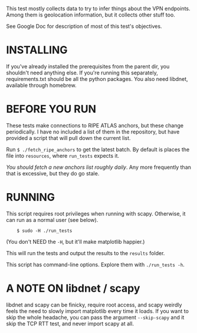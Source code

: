 
This test mostly collects data to try to infer things about the VPN endpoints.
Among them is geolocation information, but it collects other stuff too.

See Google Doc for description of most of this test's objectives.

INSTALLING
==========

If you've already installed the prerequisites from the parent dir, you
shouldn't need anything else. If you're running this separately,
requirements.txt should be all the python packages. You also need libdnet,
available through homebrew.

BEFORE YOU RUN
==============

These tests make connections to RIPE ATLAS anchors, but these change
periodically. I have no included a list of them in the repository, but have
provided a script that will pull down the current list.

Run `$ ./fetch_ripe_anchors` to get the latest batch. By default is places the
file into `resources`, where `run_tests` expects it.

*You should fetch a new anchors list roughly daily*. Any more frequently than
that is excessive, but they do go stale.

RUNNING
=======

This script requires root privileges when running with scapy.  Otherwise, it can
run as a normal user (see below).

```
    $ sudo -H ./run_tests
```

(You don't NEED the `-H`, but it'll make matplotlib happier.)

This will run the tests and output the results to the `results` folder.

This script has command-line options. Explore them with `./run_tests -h`.


A NOTE ON libdnet / scapy
=========================

libdnet and scapy can be finicky, require root access, and scapy weirdly feels
the need to slowly import matplotlib every time it loads. If you want to skip
the whole headache, you can pass the argument `--skip-scapy` and it skip the TCP
RTT test, and never import scapy at all.
